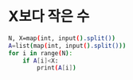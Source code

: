 # X보다 작은 수
``` bash
N, X=map(int, input().split())
A=list(map(int, input().split()))
for i in range(N):
    if A[i]<X:
        print(A[i])
```